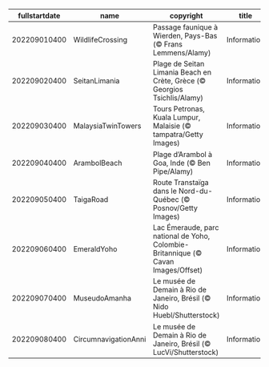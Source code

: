 |fullstartdate|name|copyright|title|image|
|--|--|--|--|--|
202209010400|WildlifeCrossing|Passage faunique à Wierden, Pays-Bas (© Frans Lemmens/Alamy)|Information|![](/fr-CA/2022/09/202209010400WildlifeCrossing.jpg)|
202209020400|SeitanLimania|Plage de Seitan Limania Beach en Crète, Grèce (© Georgios Tsichlis/Alamy)|Information|![](/fr-CA/2022/09/202209020400SeitanLimania.jpg)|
202209030400|MalaysiaTwinTowers|Tours Petronas, Kuala Lumpur, Malaisie (© tampatra/Getty Images)|Information|![](/fr-CA/2022/09/202209030400MalaysiaTwinTowers.jpg)|
202209040400|ArambolBeach|Plage d’Arambol à Goa, Inde  (© Ben Pipe/Alamy)|Information|![](/fr-CA/2022/09/202209040400ArambolBeach.jpg)|
202209050400|TaigaRoad|Route Transtaïga dans le Nord-du-Québec (© Posnov/Getty Images)|Information|![](/fr-CA/2022/09/202209050400TaigaRoad.jpg)|
202209060400|EmeraldYoho|Lac Émeraude, parc national de Yoho, Colombie-Britannique (© Cavan Images/Offset)|Information|![](/fr-CA/2022/09/202209060400EmeraldYoho.jpg)|
202209070400|MuseudoAmanha|Le musée de Demain à Rio de Janeiro, Brésil (© Nido Huebl/Shutterstock)|Information|![](/fr-CA/2022/09/202209070400MuseudoAmanha.jpg)|
202209080400|CircumnavigationAnni|Le musée de Demain à Rio de Janeiro, Brésil  (© LucVi/Shutterstock)|Information|![](/fr-CA/2022/09/202209080400CircumnavigationAnni.jpg)|
